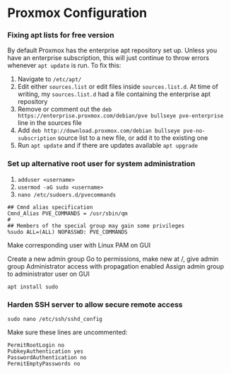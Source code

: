 # Proxmox Configuration

### Fixing apt lists for free version

By default Proxmox has the enterprise apt repository set up. Unless you have an enterprise subscription, this will just continue to throw errors whenever `apt update` is run. To fix this:

 1. Navigate to `/etc/apt/`
 2. Edit either `sources.list` or edit files inside `sources.list.d`. At time of writing, my `sources.list.d` had a file containing the enterprise apt repository
 3. Remove or comment out the `deb https://enterprise.proxmox.com/debian/pve bullseye pve-enterprise` line in the sources file
 4. Add `deb http://download.proxmox.com/debian bullseye pve-no-subscription` source list to a new file, or add it to the existing one
 5. Run `apt update` and if there are updates available `apt upgrade`

### Set up alternative root user for system administration

 1. `adduser <username>`
 2. `usermod -aG sudo <username>`
 3. `nano /etc/sudoers.d/pvecommands`
```
## Cmnd alias specification
Cmnd_Alias PVE_COMMANDS = /usr/sbin/qm
#
## Members of the special group may gain some privileges
%sudo ALL=(ALL) NOPASSWD: PVE_COMMANDS
```

Make corresponding user with Linux PAM on GUI

Create a new admin group
Go to permissions, make new at /, give admin group Administrator access with propagation enabled
Assign admin group to administrator user on GUI

`apt install sudo`



### Harden SSH server to allow secure remote access

`sudo nano /etc/ssh/sshd_config`

Make sure these lines are uncommented:
```
PermitRootLogin no
PubkeyAuthentication yes
PasswordAuthentication no
PermitEmptyPasswords no
```
